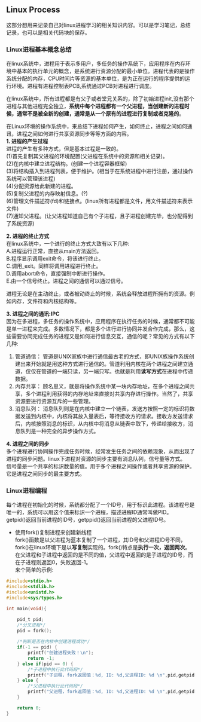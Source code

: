 ## Linux Process<br>
这部分想用来记录自己对linux进程学习的相关知识内容。可以是学习笔记，总结记录，也可以是相关代码块的保存。<br>

### Linux进程基本概念总结<br>
在linux系统中，进程用于表示多用户，多任务的操作系统下，应用程序在内存环境中基本的执行单元的概念，是系统进行资源分配的最小单位。进程代表的是操作系统分配的内存，CPU时间片等资源的基本单位，是为正在运行的程序提供的运行环境。进程有进程控制表PCB,系统通过PCB对进程进行调度。<br>

在linux系统中，所有进程都是有父子或者堂兄关系的，除了初始进程init,没有那个进程与其他进程完全独立，**系统中每个进程都有一个父进程，当创建新的进程时候，通常不是被全新的创建，通常是从一个原有的进程进行复制或者克隆的**。

在Linux环境的操作系统中，来总结下进程如何产生，如何终止，进程之间如何通讯，进程之间如何进行共享资源同步等等方面的内容。<br>
**1. 进程的产生过程**<br>
进程的产生有多种方式，但是基本过程是一致的。<br>
(1)首先复制其父进程的环境配置(父进程在系统中的资源和相关记录)。<br>
(2)在内核中建立进程结构。(创建一个进程容器框架)<br>
(3)将结构插入到进程列表，便于维护。(相当于在系统进程中进行注册，通过操作系统可以管理该进程)<br>
(4)分配资源给此新建的进程。<br>
(5)复制父进程的内存映射信息。(?) <br>
(6)管理文件描述符(fd)和链接点。(linux所有进程都是文件，用文件描述符来表示文件)<br>
(7)通知父进程。(让父进程知道自己有个子进程，且子进程创建完毕，也分配得到了系统资源)<br>

**2. 进程的终止方式**<br>
在linux系统中，一个进行的终止方式大致有以下几种:<br>
A.进程运行正常，直接从main方法返回。<br>
B.程序显示调用exit命令，将该进行终止。<br>
C.调用_exit。同样将调用进程进行终止。<br>
D.调用abort命令，直接强制中断进行操作。<br>
E.由一个信号终止。进程之间的通信可以通过信号。<br>

进程无论是在主动终止，或者被动终止的时候，系统会释放进程所拥有的资源。例如内存，文件符和内核结构等。<br>


**3. 进程之间的通讯:IPC**<br>
因为在多进程，多任务的操作系统中，应用程序在执行任务的时候，通常都不可能是单一进程来完成。多数情况下，都是多个进行进行协同并发合作完成，那么，这些需要协同完成任务的进程又是如何进行信息交互，通信的呢？常见的方式有以下几种:<br>
1. 管道通信： 管道是UNIX家族中进行通信最古老的方式，即UNIX族操作系统创建出来开始就是用这种方式进行通信的。管道利用内核在两个进程之间建立通道，仅仅在管道的一端只读，另一端只写。也就是利用**读写方式**在进程中传递数据。<br>
2. 内存共享： 顾名思义，就是将操作系统中某一块内存地址，在多个进程之间共享，多个进程利用获得的内存地址来直接对共享内存进行操作。当然了，共享资源要进行资源互斥的一些管理。<br>
3. 消息队列： 消息队列则是在内核中建立一个链表，发送方按照一定的标识将数据发送到内核中，内核将其放入量表后，等待接收方的请求。接收方发送请求后，内核按照消息的标识，从内核中将消息从链表中取下，传递给接收方，消息队列是一种完全的异步操作方式。<br>

**4. 进程之间的同步**<br>
多个进程进行协同操作完成任务时候，经常发生任务之间的依赖现象，从而出现了进程的同步问题。linux下进程对资源的同步主要有消息队列，信号量等方式。<br>
信号量是一个共享的标识数量的值。用于多个进程之间操作或者共享资源的保护。它是进程之间同步的最主要方式。<br>

### Linux进程编程<br>

每个进程在初始化的时候，系统都分配了一个ID号，用于标识此进程。该进程号是唯一的，系统可以用这个值来标识一个进程，描述进程ID通常叫做PID。<br>
getpid()返回当前进程的ID号，getppid()返回当前进程的父进程ID号。<br>

* 使用fork()复制进程来创建新线程<br>
 fork()函数是以父进程为蓝本复制了一个进程，其ID号和父进程ID号不同，fork()在linux环境下是以**写复制**实现的。fork()特点是**执行一次，返回两次**。在父进程和子进程中返回的是不同的值，父进程中返回的是子进程的ID号，而在子进程则返回0，失败返回-1。<br>
 来个简单的示例:<br>
```c
#include<stdio.h>
#include<stdlib.h>
#include<unistd.h>
#include<sys/types.h>

int main(void){

	pid_t pid;
	/*分叉进程*/
	pid = fork();
	
	/*判断是否在内核中创建进程成功*/
	if(-1 == pid) {
		printf("创建进程失败！\n");
		return -1;
	} else if(pid == 0) {
		/*子进程中执行此代码段*/
		printf("子进程，fork返回值：%d, ID: %d,父进程ID: %d \n",pid,getpid(),getppid());
	} else {
		/*父进程中执行此代码段*/
		printf("父进程，fork返回值：%d, ID: %d,父进程ID: %d \n",pid,getpid(),getppid());
	}

	return 0;
}
```
